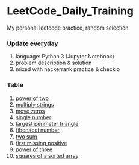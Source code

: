 # LeetCode_Daily_Training
My personal leetcode practice, random selection
### Update everyday
1) language: Python 3 (Jupyter Notebook)
2) problem description & solution 
3) mixed with hackerrank practice & checkio
### Table
1) [power of two](https://github.com/xlyue92/LeetCode_Daily_Training/blob/master/%20power%20of%20two.ipynb)
2) [multiply strings](https://github.com/xlyue92/LeetCode_Daily_Training/blob/master/multiply%20strings.ipynb)
3) [move zeros](https://github.com/xlyue92/LeetCode_Daily_Training/blob/master/move%20zeros.ipynb)
4) [single number](https://github.com/xlyue92/LeetCode_Daily_Training/blob/master/single%20number.ipynb)
5) [largest perimeter triangle](https://github.com/xlyue92/LeetCode_Daily_Training/blob/master/largest%20perimeter%20triangle.ipynb)
6) [fibonacci number](https://github.com/xlyue92/LeetCode_Daily_Training/blob/master/fibonacci%20number.ipynb)
7) [two sum](https://github.com/xlyue92/LeetCode_Daily_Training/blob/master/two%20sum.ipynb)
8) [first missing positive](https://github.com/xlyue92/LeetCode_Daily_Training/blob/master/first%20missing%20positive.ipynb)
9) [power of three](https://github.com/xlyue92/LeetCode_Daily_Training/blob/master/power%20of%20three.ipynb)
10) [squares of a sorted array](https://github.com/xlyue92/LeetCode_Daily_Training/blob/master/squares%20of%20a%20sorted%20array.ipynb)
